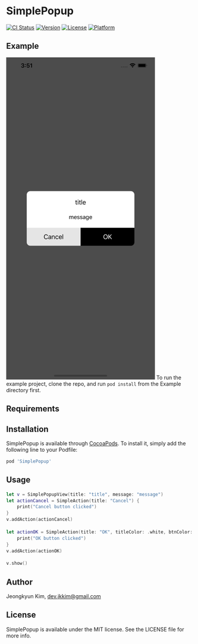 # SimplePopup

[![CI Status](https://img.shields.io/travis/devjkkim/SimplePopup.svg?style=flat)](https://travis-ci.org/devjkkim/SimplePopup)
[![Version](https://img.shields.io/cocoapods/v/SimplePopup.svg?style=flat)](https://cocoapods.org/pods/SimplePopup)
[![License](https://img.shields.io/cocoapods/l/SimplePopup.svg?style=flat)](https://cocoapods.org/pods/SimplePopup)
[![Platform](https://img.shields.io/cocoapods/p/SimplePopup.svg?style=flat)](https://cocoapods.org/pods/SimplePopup)

## Example

![DEMO](https://github.com/devjkkim/SimplePopup/blob/master/ScreenShots/screenshot1.png?raw=true)
To run the example project, clone the repo, and run `pod install` from the Example directory first.

## Requirements

## Installation

SimplePopup is available through [CocoaPods](https://cocoapods.org). To install
it, simply add the following line to your Podfile:

```ruby
pod 'SimplePopup'
```

## Usage

```swift
let v = SimplePopupView(title: "title", message: "message")
let actionCancel = SimpleAction(title: "Cancel") {
    print("Cancel button clicked")
}
v.addAction(actionCancel)
        
let actionOK = SimpleAction(title: "OK", titleColor: .white, btnColor: .black) {
    print("OK button clicked")
}
v.addAction(actionOK)
        
v.show()
```

## Author

Jeongkyun Kim, dev.jkkim@gmail.com

## License

SimplePopup is available under the MIT license. See the LICENSE file for more info.
